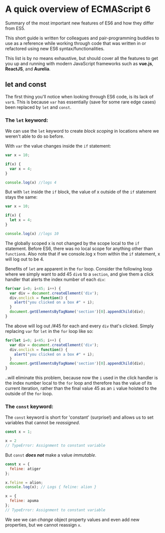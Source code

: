# A quick overview of ECMAScript 6
Summary of the most important new features of ES6 and how they differ from ES5.

This short guide is written for colleagues and pair-programming buddies to use as a reference while working through code that was written in or refactored using new ES6 syntax/functionalities.

This list is by no means exhaustive, but should cover all the features to get you up and running with modern JavaScript frameworks such as **vue.js**, **ReactJS**, and **Aurelia**.

## let and const
The first thing you'll notice when looking through ES6 code, is its lack of `var`s.
This is because `var` has essentially (save for some rare edge cases) been replaced by `let` and `const`.

### The `let` keyword:
We can use the `let` keyword to create _block scoping_ in locations where we weren't able to do so before.

With `var` the value changes inside the `if` statement:
```javascript
var x = 10;

if(x) {
  var x = 4;
}

console.log(x) //logs 4
```

But with `let` inside the `if` block, the value of x outside of the `if` statement stays the same:
```javascript
var x = 10;

if(x) {
  let x = 4;
}

console.log(x) //logs 10
```
The globally scoped x is not changed by the scope local to the `if` statement. Before ES6, there was no local scope for anything other than `function`s. Also note that if we console.log x from within the `if` statement, x will log out to be 4.

Benefits of `let` are apparent in the `for` loop. Consider the following loop where we simply want to add 45 `div`s to a `section`, and give them a click handler that alerts the index number of each `div`:
```javascript
for(var i=0; i<45; i++) {
  var div = document.createElement('div');
  div.onclick = function() {
    alert("you clicked on a box #" + i);
  }
  document.getElementsByTagName('section')[0].appendChild(div);
}
```
The above will log out /#45 for each and every `div` that's clicked. Simply replacing `var` for `let` in the `for` loop like so: 
```javascript
for(let i=0; i<45; i++) {
  var div = document.createElement('div');
  div.onclick = function() {
    alert("you clicked on a box #" + i);
  }
  document.getElementsByTagName('section')[0].appendChild(div);
}
```
..will eliminate this problem, because now the `i` used in the click handler is the index number local to the `for` loop and therefore has the value of its current iteration, rather than the final value 45 as an `i` value hoisted to the outside of the `for` loop.

### The `const` keyword:
The `const` keyword is short for 'constant' (surprise!) and allows us to set variables that cannot be _reassigned_.
```javascript
const x = 1;

x = 2
// TypeError: Assignment to constant variable
```

But `const` **_does not_** make a value _immutable_.
```javascript
const x = {
  feline: atiger
};

x.feline = alion;
console.log(x); // Logs { feline: alion }

x = {
  feline: apuma
};
// TypeError: Assignment to constant variable
```
We see we can _change_ object property values and even add new properties, but we cannot reassign `x`.

